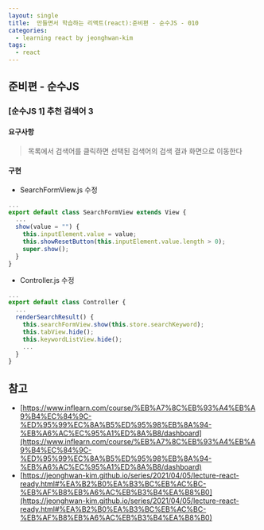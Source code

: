 ```yaml
---
layout: single
title:  만들면서 학습하는 리액트(react):준비편 - 순수JS - 010
categories: 
  - learning react by jeonghwan-kim
tags: 
  - react
---
```


## 준비편 - 순수JS

### [순수JS 1] 추천 검색어 3

#### 요구사항

> 목록에서 검색어를 클릭하면 선택된 검색어의 검색 결과 화면으로 이동한다

#### 구현

- SearchFormView.js 수정

```javascript
...
export default class SearchFormView extends View { 
  ...
  show(value = "") {
    this.inputElement.value = value;
    this.showResetButton(this.inputElement.value.length > 0);
    super.show();
  }
}
```

- Controller.js 수정

```javascript
...
export default class Controller {
  ...
  renderSearchResult() {
    this.searchFormView.show(this.store.searchKeyword);
    this.tabView.hide();
    this.keywordListView.hide();
    ...
  }
}
```

## 참고
- [https://www.inflearn.com/course/%EB%A7%8C%EB%93%A4%EB%A9%B4%EC%84%9C-%ED%95%99%EC%8A%B5%ED%95%98%EB%8A%94-%EB%A6%AC%EC%95%A1%ED%8A%B8/dashboard](https://www.inflearn.com/course/%EB%A7%8C%EB%93%A4%EB%A9%B4%EC%84%9C-%ED%95%99%EC%8A%B5%ED%95%98%EB%8A%94-%EB%A6%AC%EC%95%A1%ED%8A%B8/dashboard)
- [https://jeonghwan-kim.github.io/series/2021/04/05/lecture-react-ready.html#%EA%B2%B0%EA%B3%BC%EB%AC%BC-%EB%AF%B8%EB%A6%AC%EB%B3%B4%EA%B8%B0](https://jeonghwan-kim.github.io/series/2021/04/05/lecture-react-ready.html#%EA%B2%B0%EA%B3%BC%EB%AC%BC-%EB%AF%B8%EB%A6%AC%EB%B3%B4%EA%B8%B0)
